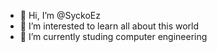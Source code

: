 - 👋 Hi, I’m @SyckoEz
- 👀 I’m interested to learn all about this world 
- 🌱 I’m currently studing computer engineering

<!---
SyckoEz/SyckoEz is a ✨ special ✨ repository because its `README.md` (this file) appears on your GitHub profile.
You can click the Preview link to take a look at your changes.
--->
